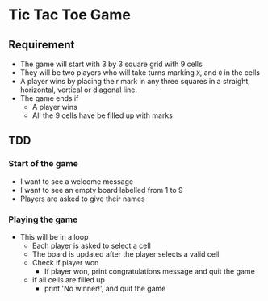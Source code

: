 # Tic Tac Toe Game

## Requirement
- The game will start with 3 by 3 square grid with 9 cells
- They will be two players who will take turns marking `X`, and `O` in the cells
- A player wins by placing their mark in any three squares in a straight, horizontal, vertical or diagonal line.
- The game ends if
    - A player wins
    - All the 9 cells have be filled up with marks


## TDD
### Start of the game
- I want to see a welcome message
- I want to see an empty board labelled from 1 to 9
- Players are asked to give their names

### Playing the game
- This will be in a loop
    - Each player is asked to select a cell
    - The board is updated after the player selects a valid cell
    - Check if player won
        - If player won, print congratulations message and quit the game
    - if all cells are filled up
        - print 'No winner!', and quit the game